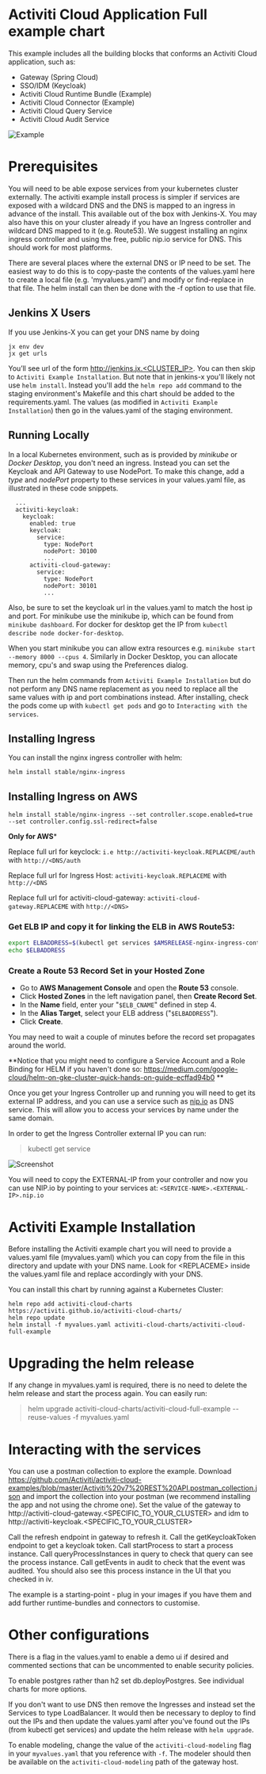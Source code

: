 # Activiti Cloud Application Full example chart

This example includes all the building blocks that conforms an Activiti Cloud application, such as:

- Gateway (Spring Cloud)
- SSO/IDM (Keycloak)
- Activiti Cloud Runtime Bundle (Example)
- Activiti Cloud Connector (Example)
- Activiti Cloud Query Service
- Activiti Cloud Audit Service

![Example](https://github.com/Activiti/activiti-cloud-charts/blob/master/resources/images/activiti-cloud-full-example-chart.png)

# Prerequisites

You will need to be able expose services from your kubernetes cluster externally. The activiti example install process is simpler if services are exposed with a wildcard DNS and the DNS is mapped to an ingress in advance of the install. This available out of the box with Jenkins-X. You may also have this on your cluster already if you have an Ingress controller and wildcard DNS mapped to it (e.g. Route53). We suggest installing an nginx ingress controller and using the free, public nip.io service for DNS. This should work for most platforms.

There are several places where the external DNS or IP need to be set. The easiest way to do this is to copy-paste the contents of the values.yaml here to create a local file (e.g. 'myvalues.yaml') and modify or find-replace in that file. The helm install can then be done with the -f option to use that file.

## Jenkins X Users
If you use Jenkins-X you can get your DNS name by doing
```
jx env dev
jx get urls
```
You’ll see url of the form http://jenkins.jx.<CLUSTER_IP>. You can then skip to `Activiti Example Installation`. But note that in jenkins-x you'll likely not use `helm install`. Instead you'll add the `helm repo add` command to the staging environment's Makefile and this chart should be added to the requirements.yaml. The values (as modified in `Activiti Example Installation`) then go in the values.yaml of the staging environment.

## Running Locally

In a local Kubernetes environment, such as is provided by *minikube* or *Docker Desktop*, you don't need an ingress.  Instead you can set the Keycloak and API Gateway to use NodePort.  To make this change, add a *type* and *nodePort* property to these services in your values.yaml file, as illustrated in these code snippets.
```
  ...
  activiti-keycloak:
    keycloak:
      enabled: true
      keycloak:
        service:
          type: NodePort
          nodePort: 30100
          ...
      activiti-cloud-gateway:
        service:
          type: NodePort
          nodePort: 30101
          ...     
```
Also, be sure to set the keycloak url in the values.yaml to match the host ip and port. For minikube use the minikube ip, which can be found from `minikube dashboard`. For docker for desktop get the IP from `kubectl describe node docker-for-desktop`.

When you start minikube you can allow extra resources e.g. ```minikube start --memory 8000 --cpus 4```.  Similarly in Docker Desktop, you can allocate memory, cpu's and swap using the Preferences dialog.  

Then run the helm commands from `Activiti Example Installation` but do not perform any DNS name replacement as you need to replace all the same values with ip and port combinations instead. After installing, check the pods come up with `kubectl get pods` and go to `Interacting with the services`.

## Installing Ingress
You can install the nginx ingress controller with helm:

```helm install stable/nginx-ingress```

## Installing Ingress on AWS 

```helm install stable/nginx-ingress --set controller.scope.enabled=true --set controller.config.ssl-redirect=false```

**Only for AWS***

Replace full url for keyclock: ```i.e http://activiti-keycloak.REPLACEME/auth``` with ```http://<DNS/auth```

Replace full url for Ingress Host: ```activiti-keycloak.REPLACEME``` with ```http://<DNS```

Replace full url for activiti-cloud-gateway: ```activiti-cloud-gateway.REPLACEME``` with ```http://<DNS>```
      
### Get ELB IP and copy it for linking the ELB in AWS Route53:

```bash
export ELBADDRESS=$(kubectl get services $AMSRELEASE-nginx-ingress-controller --namespace=$DESIREDNAMESPACE -o jsonpath={.status.loadBalancer.ingress[0].hostname})
echo $ELBADDRESS
```

### Create a Route 53 Record Set in your Hosted Zone

* Go to **AWS Management Console** and open the **Route 53** console.
* Click **Hosted Zones** in the left navigation panel, then **Create Record Set**.
* In the **Name** field, enter your "`$ELB_CNAME`" defined in step 4.
* In the **Alias Target**, select your ELB address ("`$ELBADDRESS`").
* Click **Create**.

You may need to wait a couple of minutes before the record set propagates around the world.

**Notice that you might need to configure a Service Account and a Role Binding for HELM if you haven't done so:
https://medium.com/google-cloud/helm-on-gke-cluster-quick-hands-on-guide-ecffad94b0 **

Once you get your Ingress Controller up and running you will need to get its external IP address, and you can use a service such as [nip.io](http://nip.io) as DNS service. This will allow you to access your services by name under the same domain.

In order to get the Ingress Controller external IP you can run:
> kubectl get service

![Screenshot](https://github.com/Activiti/activiti-cloud-charts/blob/master/resources/images/kubectl-get-service.jpg)

You will need to copy the EXTERNAL-IP from your controller and now you can use NIP.io by pointing to your services at:
```<SERVICE-NAME>.<EXTERNAL-IP>.nip.io```



# Activiti Example Installation
Before installing the Activiti example chart you will need to provide a values.yaml file (myvalues.yaml) which you can copy from the file in this directory and update with your DNS name. Look for \<REPLACEME\> inside the values.yaml file and replace accordingly with your DNS.

You can install this chart by running against a Kubernetes Cluster:

```
helm repo add activiti-cloud-charts https://activiti.github.io/activiti-cloud-charts/
helm repo update
helm install -f myvalues.yaml activiti-cloud-charts/activiti-cloud-full-example
```

# Upgrading the helm release
If any change in myvalues.yaml is required, there is no need to delete the helm release and start the process again. You can easily run:
> helm upgrade <release-name> activiti-cloud-charts/activiti-cloud-full-example --reuse-values -f myvalues.yaml

# Interacting with the services

You can use a postman collection to explore the example. Download https://github.com/Activiti/activiti-cloud-examples/blob/master/Activiti%20v7%20REST%20API.postman_collection.json and import the collection into your postman (we recommend installing the app and not using the chrome one). Set the value of the gateway to http://activiti-cloud-gateway.<SPECIFIC_TO_YOUR_CLUSTER> and idm to http://activiti-keycloak.<SPECIFIC_TO_YOUR_CLUSTER>

Call the refresh endpoint in gateway to refresh it.
Call the getKeycloakToken endpoint to get a keycloak token.
Call startProcess to start a process instance.
Call queryProcessInstances in query to check that query can see the process instance. Call getEvents in audit to check that the event was audited. You should also see this process instance in the UI that you checked in iv.

The example is a starting-point - plug in your images if you have them and add further runtime-bundles and connectors to customise.

# Other configurations

There is a flag in the values.yaml to enable a demo ui if desired and commented sections that can be uncommented to enable security policies.

To enable postgres rather than h2 set db.deployPostgres. See individual charts for more options.

If you don't want to use DNS then remove the Ingresses and instead set the Services to type LoadBalancer. It would then be necessary to deploy to find out the IPs and then update the values.yaml after you've found out the IPs (from kubectl get services) and update the helm release with `helm upgrade`.

To enable modeling, change the value of the `activiti-cloud-modeling` flag in your `myvalues.yaml` that you reference with `-f`. The modeler should then be available on the `activiti-cloud-modeling` path of the gateway host.